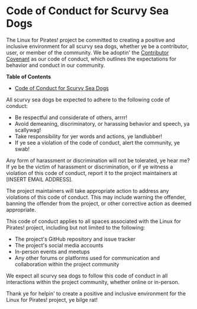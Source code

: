 # Code of Conduct for Scurvy Sea Dogs

The Linux for Pirates! project be committed to creating a positive and inclusive environment for all scurvy sea dogs, whether ye be a contributor, user, or member of the community. We be adoptin' the [Contributor Covenant](https://www.contributor-covenant.org/) as our code of conduct, which outlines the expectations for behavior and conduct in our community.

<!-- START doctoc generated TOC please keep comment here to allow auto update -->
<!-- DON'T EDIT THIS SECTION, INSTEAD RE-RUN doctoc TO UPDATE -->
**Table of Contents**

- [Code of Conduct for Scurvy Sea Dogs](#code-of-conduct-for-scurvy-sea-dogs)

<!-- END doctoc generated TOC please keep comment here to allow auto update -->

All scurvy sea dogs be expected to adhere to the following code of conduct:

- Be respectful and considerate of others, arrrr!
- Avoid demeaning, discriminatory, or harassing behavior and speech, ya scallywag!
- Take responsibility for yer words and actions, ye landlubber!
- If ye see a violation of the code of conduct, alert the community, ye swab!

Any form of harassment or discrimination will not be tolerated, ye hear me? If ye be the victim of harassment or discrimination, or if ye witness a violation of this code of conduct, report it to the project maintainers at \[INSERT EMAIL ADDRESS\].

The project maintainers will take appropriate action to address any violations of this code of conduct. This may include warning the offender, banning the offender from the project, or other corrective action as deemed appropriate.

This code of conduct applies to all spaces associated with the Linux for Pirates! project, including but not limited to the following:

- The project's GitHub repository and issue tracker
- The project's social media accounts
- In-person events and meetups
- Any other forums or platforms used for communication and collaboration within the project community

We expect all scurvy sea dogs to follow this code of conduct in all interactions within the project community, whether online or in-person.

Thank ye for helpin' to create a positive and inclusive environment for the Linux for Pirates! project, ye bilge rat!